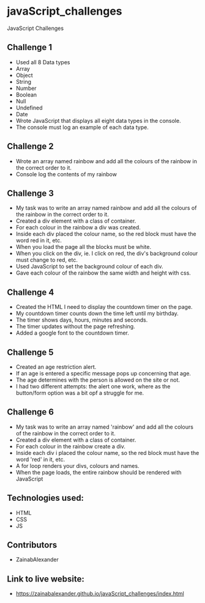 # javaScript_challenges
JavaScript Challenges 


## Challenge 1

- Used all 8 Data types
- Array
- Object
- String
- Number
- Boolean
- Null
- Undefined
- Date
- Wrote JavaScript that displays all eight data types in the console.
- The console must log an example of each data type.

## Challenge 2

- Wrote an array named rainbow and add all the colours of the rainbow in the correct order to it. 
- Console log the contents of my rainbow 

## Challenge 3

- My task was to write an array named rainbow and add all the colours of the rainbow in the correct order to it. 
- Created a div element with a class of container. 
- For each colour in the rainbow a div was created.
- Inside each div placed the colour name, so the red block must have the word red in it, etc. 
- When you load the page all the blocks must be white. 
- When you click on the div, ie. I click on red, the div's background colour must change to red, etc. 
- Used JavaScript to set the background colour of each div. 
- Gave each colour of the rainbow the same width and height with css.

## Challenge 4
- Created the HTML I need to display the countdown timer on the page.
- My countdown timer counts down the time left until my birthday. 
- The timer shows days, hours, minutes and seconds.
- The timer updates without the page refreshing.
- Added a google font to the countdown timer.

## Challenge 5
- Created an age restriction alert.
- If an age is entered a specific message pops up concerning that age.
- The age determines with the person is allowed on the site or not.
- I had two different attempts: the alert one work, where as the button/form option was a bit opf a struggle for me.

## Challenge 6
- My task was to write an array named 'rainbow' and add all the colours of the rainbow in the correct order to it. 
- Created a div element with a class of container. 
- For each colour in the rainbow create a div.
- Inside each div i placed the colour name, so the red block must have the word 'red' in it, etc. 
- A for loop renders your divs, colours and names. 
- When the page loads, the entire rainbow should be rendered with JavaScript

## Technologies used:
- HTML
- CSS
- JS

## Contributors
- ZainabAlexander

## Link to live website:
- https://zainabalexander.github.io/javaScript_challenges/index.html